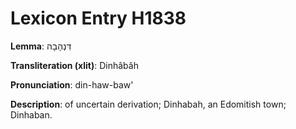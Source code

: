 # Lexicon Entry H1838

**Lemma**: דִּנְהָבָה

**Transliteration (xlit)**: Dinhâbâh

**Pronunciation**: din-haw-baw'

**Description**:
of uncertain derivation; Dinhabah, an Edomitish town; Dinhaban.
